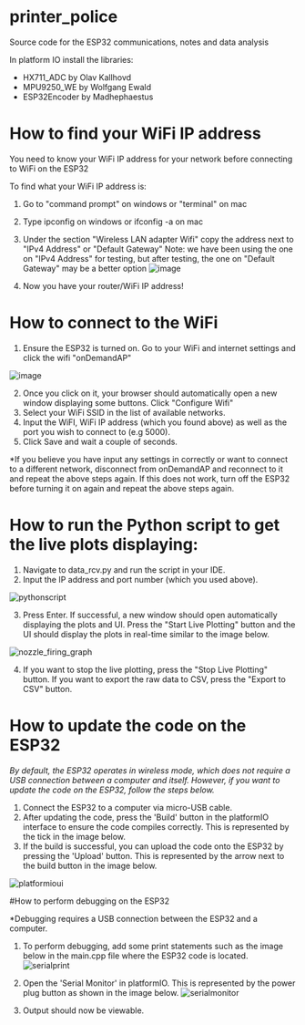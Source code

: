 # printer_police
Source code for the ESP32 communications, notes and data analysis

In platform IO install the libraries:
- HX711_ADC by Olav Kallhovd 
- MPU9250_WE by Wolfgang Ewald
- ESP32Encoder by Madhephaestus 

# How to find your WiFi IP address
You need to know your WiFi IP address for your network before connecting to WiFi on the ESP32

To find what your WiFi IP address is:
1. Go to "command prompt" on windows or "terminal" on mac
2. Type ipconfig on windows or ifconfig -a on mac
3. Under the section "Wireless LAN adapter Wifi" copy the address next to "IPv4 Address" or "Default Gateway"
Note: we have been using the one on "IPv4 Address" for testing, but after testing, the one on "Default Gateway" may be a better option
![image](https://user-images.githubusercontent.com/106965302/174427507-f072d176-7c37-4d25-8e02-430c3db42f92.png)

4. Now you have your router/WiFi IP address!


# How to connect to the WiFi 

1. Ensure the ESP32 is turned on. Go to your WiFi and internet settings and click the wifi "onDemandAP"

![image](https://user-images.githubusercontent.com/106965302/174426112-4ef3007b-5a36-43a9-b5cb-2a858868fdae.png)

2. Once you click on it, your browser should automatically open a new window displaying some buttons. Click "Configure Wifi"
3. Select your WiFi SSID in the list of available networks. 
4. Input the WiFI, WiFi IP address (which you found above) as well as the port you wish to connect to (e.g 5000).
5. Click Save and wait a couple of seconds. 

*If you believe you have input any settings in correctly or want to connect to a different network, disconnect from onDemandAP and reconnect to it and repeat the above steps again. If this does not work, turn off the ESP32 before turning it on again and repeat the above steps again. 

# How to run the Python script to get the live plots displaying:

1. Navigate to data_rcv.py and run the script in your IDE.
2. Input the IP address and port number (which you used above). 

![pythonscript](https://user-images.githubusercontent.com/42131486/183277694-df89ffd6-5eee-43e7-af2c-59a7eb8a9c1b.PNG)

3. Press Enter. If successful, a new window should open automatically displaying the plots and UI. Press the "Start Live Plotting" button and the UI should display the plots in real-time similar to the image below. 

![nozzle_firing_graph](https://user-images.githubusercontent.com/42131486/183277724-326f91f1-003f-4800-a754-21b5a03ef3d3.PNG)

4. If you want to stop the live plotting, press the "Stop Live Plotting" button. If you want to export the raw data to CSV, press the "Export to CSV" button. 

# How to update the code on the ESP32 

*By default, the ESP32 operates in wireless mode, which does not require a USB connection between a computer and itself. However, if you want to update the code on the ESP32, follow the steps below.*

1. Connect the ESP32 to a computer via micro-USB cable.
2. After updating the code, press the 'Build' button in the platformIO interface to ensure the code compiles correctly. This is represented by the tick in the image below.
3. If the build is successful, you can upload the code onto the ESP32 by pressing the 'Upload' button. This is represented by the arrow next to the build button in the image below. 

![platformioui](https://user-images.githubusercontent.com/42131486/183277837-0fd13f86-4359-4edf-a8f9-c3cd7fbe14c4.PNG)

#How to perform debugging on the ESP32

*Debugging requires a USB connection between the ESP32 and a computer. 

1. To perform debugging, add some print statements such as the image below in the main.cpp file where the ESP32 code is located. 
![serialprint](https://user-images.githubusercontent.com/42131486/183277930-b9e97f2f-78b6-44a8-b77c-2531c925b616.PNG)

2. Open the 'Serial Monitor' in platformIO. This is represented by the power plug button as shown in the image below.
 ![serialmonitor](https://user-images.githubusercontent.com/42131486/183278014-7018200b-79af-4884-93ec-d21e00b032ec.PNG)
 
 3. Output should now be viewable. 



